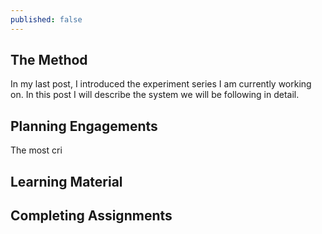 ```yaml
---
published: false
---
```

## The Method

In my last post, I introduced the experiment series I am currently working on.  In this post I will describe the system we will be following in detail.

##  Planning Engagements

The most cri

## Learning Material

## Completing Assignments